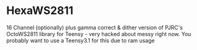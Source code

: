 HexaWS2811
==========

16 Channel (optionally) plus gamma correct &amp; dither version of PJRC's OctoWS2811 library for Teensy - very hacked about messy right now.  You probably want to use a Teensy3.1 for this due to ram usage
